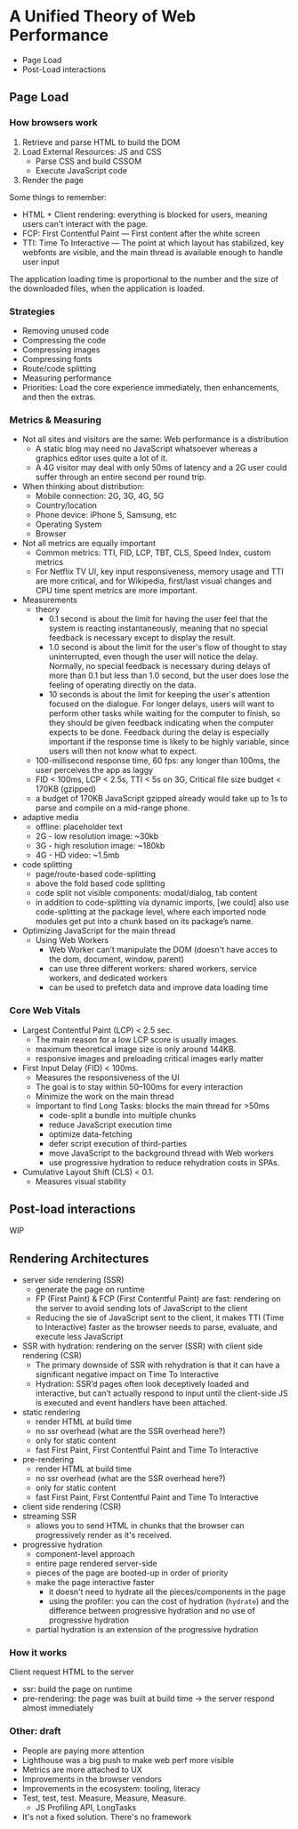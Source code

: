 # A Unified Theory of Web Performance

- Page Load
- Post-Load interactions

## Page Load

### How browsers work

1. Retrieve and parse HTML to build the DOM
2. Load External Resources: JS and CSS
   - Parse CSS and build CSSOM
   - Execute JavaScript code
3. Render the page

Some things to remember:

- HTML + Client rendering: everything is blocked for users, meaning users can't interact with the page.
- FCP: First Contentful Paint — First content after the white screen
- TTI: Time To Interactive — The point at which layout has stabilized, key webfonts are visible, and the main thread is available enough to handle user input

The application loading time is proportional to the number and the size of the downloaded files, when the application is loaded.

### Strategies

- Removing unused code
- Compressing the code
- Compressing images
- Compressing fonts
- Route/code splitting
- Measuring performance
- Priorities: Load the core experience immediately, then enhancements, and then the extras.

### Metrics & Measuring

- Not all sites and visitors are the same: Web performance is a distribution
  - A static blog may need no JavaScript whatsoever whereas a graphics editor uses quite a lot of it.
  - A 4G visitor may deal with only 50ms of latency and a 2G user could suffer through an entire second per round trip.
- When thinking about distribution:
  - Mobile connection: 2G, 3G, 4G, 5G
  - Country/location
  - Phone device: iPhone 5, Samsung, etc
  - Operating System
  - Browser
- Not all metrics are equally important
  - Common metrics: TTI, FID, LCP, TBT, CLS, Speed Index, custom metrics
  - For Netflix TV UI, key input responsiveness, memory usage and TTI are more critical, and for Wikipedia, first/last visual changes and CPU time spent metrics are more important.
- Measurements
  - theory
    - 0.1 second is about the limit for having the user feel that the system is reacting instantaneously, meaning that no special feedback is necessary except to display the result.
    - 1.0 second is about the limit for the user's flow of thought to stay uninterrupted, even though the user will notice the delay. Normally, no special feedback is necessary during delays of more than 0.1 but less than 1.0 second, but the user does lose the feeling of operating directly on the data.
    - 10 seconds is about the limit for keeping the user's attention focused on the dialogue. For longer delays, users will want to perform other tasks while waiting for the computer to finish, so they should be given feedback indicating when the computer expects to be done. Feedback during the delay is especially important if the response time is likely to be highly variable, since users will then not know what to expect.
  - 100-millisecond response time, 60 fps: any longer than 100ms, the user perceives the app as laggy
  - FID < 100ms, LCP < 2.5s, TTI < 5s on 3G, Critical file size budget < 170KB (gzipped)
  - a budget of 170KB JavaScript gzipped already would take up to 1s to parse and compile on a mid-range phone.
- adaptive media
  - offline: placeholder text
  - 2G - low resolution image: ~30kb
  - 3G - high resolution image: ~180kb
  - 4G - HD video: ~1.5mb
- code splitting
  - page/route-based code-splitting
  - above the fold based code splitting
  - code split not visible components: modal/dialog, tab content
  - in addition to code-splitting via dynamic imports, [we could] also use code-splitting at the package level, where each imported node modules get put into a chunk based on its package’s name.
- Optimizing JavaScript for the main thread
  - Using Web Workers
    - Web Worker can’t manipulate the DOM (doesn't have acces to the dom, document, window, parent)
    - can use three different workers: shared workers, service workers, and dedicated workers
    - can be used to prefetch data and improve data loading time

### Core Web Vitals

- Largest Contentful Paint (LCP) < 2.5 sec.
  - The main reason for a low LCP score is usually images.
  - maximum theoretical image size is only around 144KB.
  - responsive images and preloading critical images early matter
- First Input Delay (FID) < 100ms.
  - Measures the responsiveness of the UI
  - The goal is to stay within 50–100ms for every interaction
  - Minimize the work on the main thread
  - Important to find Long Tasks: blocks the main thread for >50ms
    - code-split a bundle into multiple chunks
    - reduce JavaScript execution time
    - optimize data-fetching
    - defer script execution of third-parties
    - move JavaScript to the background thread with Web workers
    - use progressive hydration to reduce rehydration costs in SPAs.
- Cumulative Layout Shift (CLS) < 0.1.
  - Measures visual stability

## Post-load interactions

WIP

## Rendering Architectures

- server side rendering (SSR)
  - generate the page on runtime
  - FP (First Paint) & FCP (First Contentful Paint) are fast: rendering on the server to avoid sending lots of JavaScript to the client
  - Reducing the sie of JavaScript sent to the client, it makes TTI (Time to Interactive) faster as the browser needs to parse, evaluate, and execute less JavaScript
- SSR with hydration: rendering on the server (SSR) with client side rendering (CSR)
  - The primary downside of SSR with rehydration is that it can have a significant negative impact on Time To Interactive
  - Hydration: SSR’d pages often look deceptively loaded and interactive, but can’t actually respond to input until the client-side JS is executed and event handlers have been attached.
- static rendering
  - render HTML at build time
  - no ssr overhead (what are the SSR overhead here?)
  - only for static content
  - fast First Paint, First Contentful Paint and Time To Interactive
- pre-rendering
  - render HTML at build time
  - no ssr overhead (what are the SSR overhead here?)
  - only for static content
  - fast First Paint, First Contentful Paint and Time To Interactive
- client side rendering (CSR)
- streaming SSR
  - allows you to send HTML in chunks that the browser can progressively render as it's received.
- progressive hydration
  - component-level approach
  - entire page rendered server-side
  - pieces of the page are booted-up in order of priority
  - make the page interactive faster
    - it doesn't need to hydrate all the pieces/components in the page
    - using the profiler: you can the cost of hydration (`hydrate`) and the difference between progressive hydration and no use of progressive hydration
  - partial hydration is an extension of the progressive hydration

### How it works

Client request HTML to the server

- ssr: build the page on runtime
- pre-rendering: the page was built at build time -> the server respond almost immediately

### Other: draft

- People are paying more attention
- Lighthouse was a big push to make web perf more visible
- Metrics are more attached to UX
- Improvements in the browser vendors
- Improvements in the ecosystem: tooling, literacy
- Test, test, test. Measure, Measure, Measure.
  - JS Profiling API, LongTasks
- It's not a fixed solution. There's no framework
